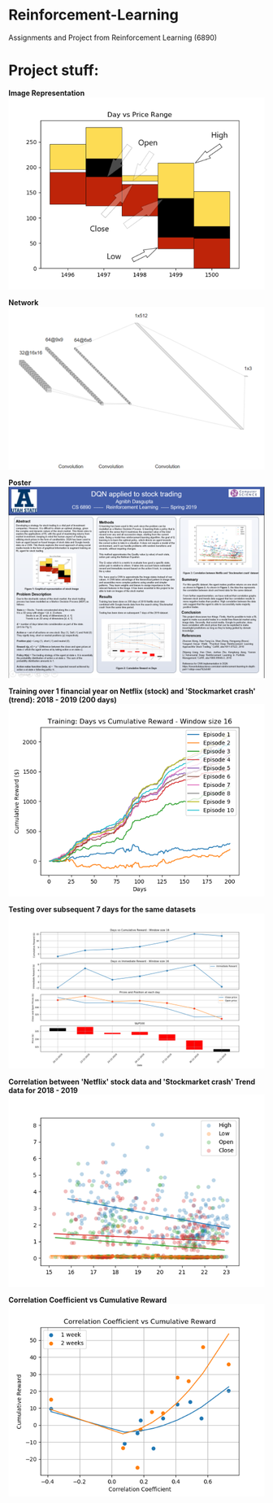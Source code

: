 # Reinforcement-Learning
Assignments and Project from Reinforcement Learning (6890)


<h1>Project stuff:</h1>

**Image Representation**
![Image Representation](/Project/images/Figure_1_Edited.png)


**Network**
![Network](/Project/images/CNN_arch.png)


**Poster**
![Poster](/Project/images/Agnibh_Dasgupta_poster.png)


**Training over 1 financial year on Netflix (stock) and 'Stockmarket crash' (trend): 2018 - 2019 (200 days)**
![Training on Netflix (stock) and 'Stockmarket crash' (trend): 2018 - 2019)](/Project/images/train.png)


**Testing over subsequent 7 days for the same datasets**
![Testing on subsequent 7 days](/Project/images/test.png)


**Correlation between 'Netflix' stock data and 'Stockmarket crash' Trend data for 2018 - 2019**
![Correlation between 'Netflix' stock data and 'Stockmarket crash' Trend data for 2018 - 2019](/Project/images/correlation.png)

**Correlation Coefficient vs Cumulative Reward**
![Correlation Coefficient vs Cumulative Reward](/Project/images/cc_vs_creward_combo.png)
